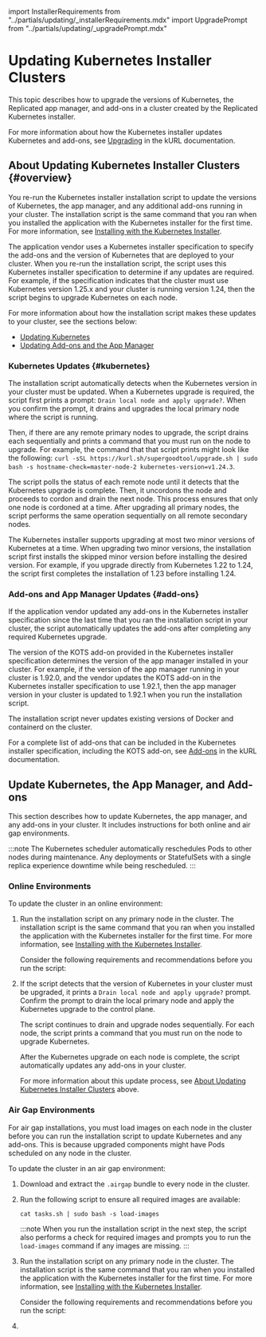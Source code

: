 import InstallerRequirements from "../partials/updating/_installerRequirements.mdx"
import UpgradePrompt from "../partials/updating/_upgradePrompt.mdx"

# Updating Kubernetes Installer Clusters

This topic describes how to upgrade the versions of Kubernetes, the Replicated app manager, and add-ons in a cluster created by the Replicated Kubernetes installer.

For more information about how the Kubernetes installer updates Kubernetes and add-ons, see [Upgrading](https://kurl.sh/docs/install-with-kurl/upgrading) in the kURL documentation.

## About Updating Kubernetes Installer Clusters {#overview}

You re-run the Kubernetes installer installation script to update the versions of Kubernetes, the app manager, and any additional add-ons running in your cluster. The installation script is the same command that you ran when you installed the application with the Kubernetes installer for the first time. For more information, see [Installing with the Kubernetes Installer](installing-embedded-cluster).

The application vendor uses a Kubernetes installer specification to specify the add-ons and the version of Kubernetes that are deployed to your cluster. When you re-run the installation script, the script uses this Kubernetes installer specification to determine if any updates are required. For example, if the specification indicates that the cluster must use Kubernetes version 1.25.x and your cluster is running version 1.24, then the script begins to upgrade Kubernetes on each node. 

For more information about how the installation script makes these updates to your cluster, see the sections below:
* [Updating Kubernetes](#kubernetes)
* [Updating Add-ons and the App Manager](#add-ons)

### Kubernetes Updates {#kubernetes}

The installation script automatically detects when the Kubernetes version in your cluster must be updated. When a Kubernetes upgrade is required, the script first prints a prompt: `Drain local node and apply upgrade?`. When you confirm the prompt, it drains and upgrades the local primary node where the script is running.

Then, if there are any remote primary nodes to upgrade, the script drains each sequentially and prints a command that you must run on the node to upgrade. For example, the command that that script prints might look like the following: `curl -sSL https://kurl.sh/supergoodtool/upgrade.sh | sudo bash -s hostname-check=master-node-2 kubernetes-version=v1.24.3`.

The script polls the status of each remote node until it detects that the Kubernetes upgrade is complete. Then, it uncordons the node and proceeds to cordon and drain the next node. This process ensures that only one node is cordoned at a time. After upgrading all primary nodes, the script performs the same operation sequentially on all remote secondary nodes.

The Kubernetes installer supports upgrading at most two minor versions of Kubernetes at a time. When upgrading two minor versions, the installation script first installs the skipped minor version before installing the desired version. For example, if you upgrade directly from Kubernetes 1.22 to 1.24, the script first completes the installation of 1.23 before installing 1.24.

### Add-ons and App Manager Updates {#add-ons}

If the application vendor updated any add-ons in the Kubernetes installer specification since the last time that you ran the installation script in your cluster, the script automatically updates the add-ons after completing any required Kubernetes upgrade.

The version of the KOTS add-on provided in the Kubernetes installer specification determines the version of the app manager installed in your cluster. For example, if the version of the app manager running in your cluster is 1.92.0, and the vendor updates the KOTS add-on in the Kubernetes installer specification to use 1.92.1, then the app manager version in your cluster is updated to 1.92.1 when you run the installation script.

The installation script never updates existing versions of Docker and containerd on the cluster.

For a complete list of add-ons that can be included in the Kubernetes installer specification, including the KOTS add-on, see [Add-ons](https://kurl.sh/docs/add-ons/antrea) in the kURL documentation.
## Update Kubernetes, the App Manager, and Add-ons

This section describes how to update Kubernetes, the app manager, and any add-ons in your cluster. It includes instructions for both online and air gap environments.

:::note
The Kubernetes scheduler automatically reschedules Pods to other nodes during maintenance. Any deployments or StatefulSets with a single replica experience downtime while being rescheduled.
:::
### Online Environments

To update the cluster in an online environment:

1. Run the installation script on any primary node in the cluster. The installation script is the same command that you ran when you installed the application with the Kubernetes installer for the first time. For more information, see [Installing with the Kubernetes Installer](installing-embedded-cluster).

   Consider the following requirements and recommendations before you run the script:

   <InstallerRequirements/>

1. If the script detects that the version of Kubernetes in your cluster must be upgraded, it prints a `Drain local node and apply upgrade?` prompt. Confirm the prompt to drain the local primary node and apply the Kubernetes upgrade to the control plane.

   The script continues to drain and upgrade nodes sequentially. For each node, the script prints a command that you must run on the node to upgrade Kubernetes. 

   After the Kubernetes upgrade on each node is complete, the script automatically updates any add-ons in your cluster.

   For more information about this update process, see [About Updating Kubernetes Installer Clusters](#overview) above.
   

### Air Gap Environments

For air gap installations, you must load images on each node in the cluster before you can run the installation script to update Kubernetes and any add-ons. This is because upgraded components might have Pods scheduled on any node in the cluster. 

To update the cluster in an air gap environment:

1. Download and extract the `.airgap` bundle to every node in the cluster.

1. Run the following script to ensure all required images are available:

   ```
   cat tasks.sh | sudo bash -s load-images
   ```

   :::note
   When you run the installation script in the next step, the script also performs a check for required images and prompts you to run the `load-images` command if any images are missing.
   :::

1. Run the installation script on any primary node in the cluster. The installation script is the same command that you ran when you installed the application with the Kubernetes installer for the first time. For more information, see [Installing with the Kubernetes Installer](installing-embedded-cluster).

   Consider the following requirements and recommendations before you run the script:

   <InstallerRequirements/>

1. <UpgradePrompt/>
